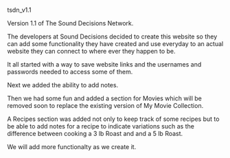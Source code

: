 tsdn_v1.1

Version 1.1 of The Sound Decisions Network.

The developers at Sound Decisions decided to create this website so they can add some functionality they have created and use everyday to an actual website they can connect to where ever they happen to be.

It all started with a way to save website links and the usernames and passwords needed to access some of them.

Next we added the ability to add notes.

Then we had some fun and added a section for Movies which will be removed soon to replace the existing version of My Movie Collection.

A Recipes section was added not only to keep track of some recipes but to be able to add notes for a recipe to indicate variations such as the difference between cooking a 3 lb Roast and and a 5 lb Roast.

We will add more functionalty as we create it.